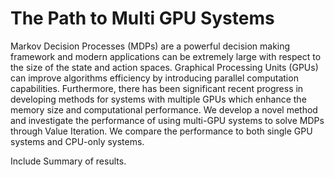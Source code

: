 # The Path to Multi GPU Systems

Markov Decision Processes (MDPs) are a powerful decision making framework and modern applications can be extremely large with respect to the size of the state and action spaces. Graphical Processing Units (GPUs) can improve algorithms efficiency by introducing parallel computation capabilities. Furthermore, there has been significant recent progress in developing methods for systems with multiple GPUs which enhance the memory size and computational performance. We develop a novel method and investigate the performance of using multi-GPU systems to solve MDPs through Value Iteration. We compare the performance to both single GPU systems and CPU-only systems.

Include Summary of results. 


